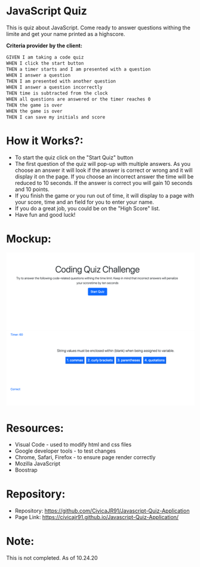 # JavaScript Quiz

This is quiz about JavaScript. Come ready to answer questions withing the limite and get your name printed as a highscore.


**Criteria provider by the client:**

```
GIVEN I am taking a code quiz
WHEN I click the start button
THEN a timer starts and I am presented with a question
WHEN I answer a question
THEN I am presented with another question
WHEN I answer a question incorrectly
THEN time is subtracted from the clock
WHEN all questions are answered or the timer reaches 0
THEN the game is over
WHEN the game is over
THEN I can save my initials and score
```

# How it Works?:

* To start the quiz click on the "Start Quiz" button
* The first question of the quiz will pop-up with multiple answers. As you choose an answer it will look if the answer is correct or wrong and it will display it on the page. If you choose an incorrect answer the time will be reduced to 10 seconds. If the answer is correct you will gain 10 seconds and 10 points.
* If you finish the game or you run out of time, it will display to a page with your score, time and an field for you to enter your name.
* If you do a great job, you could be on the "High Score" list.
* Have fun and good luck!


# Mockup:

![Main Quiz Page](Images/mainquestionpage.png)
![Modal_Box](Images/quizquestiopage.png)



# Resources:

* Visual Code - used to modify html and css files
* Google developer tools - to test changes
* Chrome, Safari, Firefox - to ensure page render correctly
* Mozilla JavaScript
* Boostrap

# Repository:

* Repository: https://github.com/CivicaJR91/Javascript-Quiz-Application
* Page Link: https://civicajr91.github.io/Javascript-Quiz-Application/

# Note: 
This is not completed. As of 10.24.20

